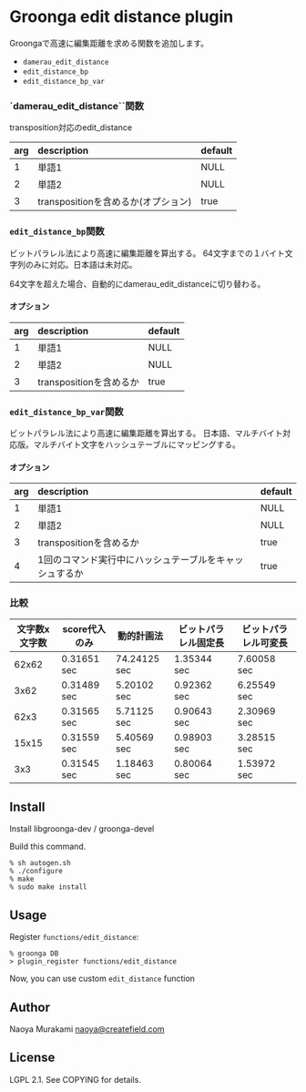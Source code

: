 # Groonga edit distance plugin

Groongaで高速に編集距離を求める関数を追加します。

* ``damerau_edit_distance``
* ``edit_distance_bp``
* ``edit_distance_bp_var``

### `damerau_edit_distance``関数

transposition対応のedit_distance

| arg        | description |default|
|:-----------|:------------|:------|
| 1      | 単語1 | NULL |
| 2     | 単語2| NULL |
| 3     | transpositionを含めるか(オプション) | true |

### ```edit_distance_bp```関数

ビットパラレル法により高速に編集距離を算出する。
64文字までの１バイト文字列のみに対応。日本語は未対応。

64文字を超えた場合、自動的にdamerau_edit_distanceに切り替わる。

#### オプション
| arg        | description |default|
|:-----------|:------------|:------|
| 1      | 単語1 | NULL |
| 2     | 単語2| NULL |
| 3     | transpositionを含めるか | true |

### ```edit_distance_bp_var```関数

ビットパラレル法により高速に編集距離を算出する。
日本語、マルチバイト対応版。マルチバイト文字をハッシュテーブルにマッピングする。

#### オプション
| arg        | description |default|
|:-----------|:------------|:------|
| 1      | 単語1 | NULL |
| 2     | 単語2| NULL |
| 3     | transpositionを含めるか | true |
| 4     | 1回のコマンド実行中にハッシュテーブルをキャッシュするか | true |


### 比較

|文字数x文字数| score代入のみ|動的計画法|ビットパラレル固定長| ビットパラレル可変長|
|--- |--------------- |---------------| -------------------- | -------|
| 62x62 | 0.31651 sec | 74.24125 sec | 1.35344 sec | 7.60058 sec|
| 3x62 | 0.31489 sec | 5.20102 sec | 0.92362 sec | 6.25549 sec|
| 62x3 | 0.31565 sec | 5.71125 sec | 0.90643 sec | 2.30969 sec|
| 15x15 | 0.31559 sec | 5.40569 sec | 0.98903 sec | 3.28515 sec|
| 3x3 | 0.31545 sec | 1.18463 sec | 0.80064 sec | 1.53972 sec|

## Install

Install libgroonga-dev / groonga-devel

Build this command.

    % sh autogen.sh
    % ./configure
    % make
    % sudo make install

## Usage

Register `functions/edit_distance`:

    % groonga DB
    > plugin_register functions/edit_distance

Now, you can use custom `edit_distance` function

## Author

Naoya Murakami naoya@createfield.com

## License

LGPL 2.1. See COPYING for details.
